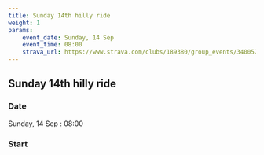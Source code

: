 ```yaml
---
title: Sunday 14th hilly ride
weight: 1
params:
    event_date: Sunday, 14 Sep
    event_time: 08:00
    strava_url: https://www.strava.com/clubs/189380/group_events/3400525242027351080
---
```


## Sunday 14th hilly ride 



### Date

Sunday, 14 Sep : 08:00

### Start





